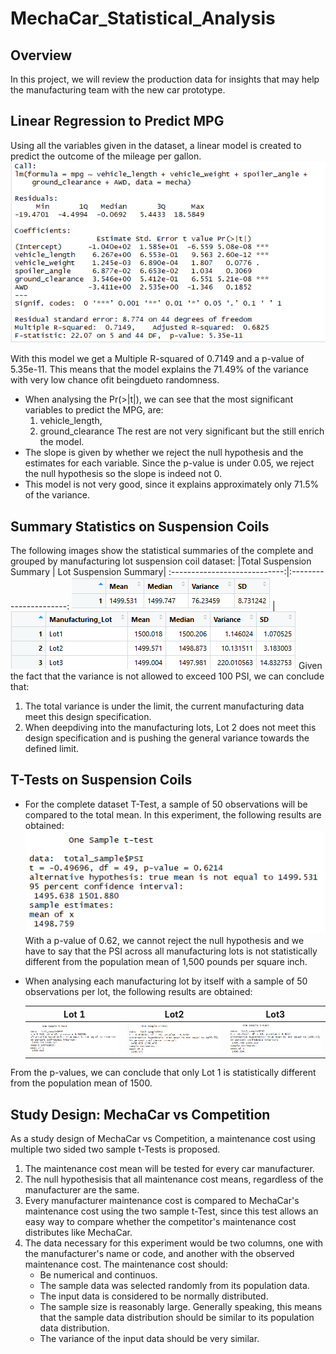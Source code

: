 # MechaCar_Statistical_Analysis

## Overview
In this project, we will review the production data for insights that may help the manufacturing team with the new car prototype.

## Linear Regression to Predict MPG
Using all the variables given in the dataset, a linear model is created to predict the outcome of the mileage per gallon.
![](images/lm_summary.png)

With this model we get a Multiple R-squared of 0.7149 and a p-value of 5.35e-11. This means that the model explains the 71.49% of the variance with very low chance ofit beingdueto randomness.

* When analysing the Pr(>|t|), we can see that the most significant variables to predict the MPG, are:
    1. vehicle_length, 
    2. ground_clearance
    The rest are not very significant but the still enrich the model.
* The slope is given by whether we reject the null hypothesis and the estimates for each variable. Since the p-value is under 0.05, we reject the null hypothesis so the slope is indeed not 0.
* This model is not very good, since it explains approximately only 71.5% of the variance.

## Summary Statistics on Suspension Coils
The following images show the statistical summaries of the complete and grouped by manufacturing lot suspension coil dataset:
|Total Suspension Summary | Lot Suspension Summary|
:----------------------------:|:----------------------:
![](images/total_summary.png) | ![](images/lot_summary.png)
Given the fact that the variance is not allowed to exceed 100 PSI, we can conclude that:
1. The total variance is under the limit, the current manufacturing data meet this design specification.
2. When deepdiving into the manufacturing lots, Lot 2 does not meet this design specification and is pushing the general variance towards the defined limit.

## T-Tests on Suspension Coils
* For the complete dataset T-Test, a sample of 50 observations will be compared to the total mean. In this experiment, the following results are obtained:
![](images/t_test_total.png)                                                                                                       
With a p-value of 0.62, we cannot reject the null hypothesis and we have to say that the PSI across all manufacturing lots is not statistically different from the population mean of 1,500 pounds per square inch.
* When analysing each manufacturing lot by itself with a sample of 50 observations per lot, the following results are obtained:

    |Lot 1                 |Lot2                   |Lot3                   |
    :---------------------:|:---------------------:|:----------------------:
    ![](images/t_test_lot1.png)|![](images/t_test_lot2.png)|![](images/t_test_lot3.png)
From the p-values, we can conclude that only Lot 1 is statistically different from the population mean of 1500.

## Study Design: MechaCar vs Competition
As a study design of MechaCar vs Competition, a maintenance cost using multiple two sided two sample t-Tests is proposed.
1. The maintenance cost mean will be tested for every car manufacturer.
2. The null hypothesisis that all maintenance cost means, regardless of the manufacturer are the same.
3. Every manufacturer maintenance cost is compared to MechaCar's maintenance cost using the two sample t-Test, since this test allows an easy way to compare whether the competitor's maintenance cost distributes like MechaCar.
4. The data necessary for this experiment would be two columns, one with the manufacturer's name or code, and another with the observed maintenance cost. The maintenance cost should: 
    * Be numerical and continuos.
    * The sample data was selected randomly from its population data.
    * The input data is considered to be normally distributed.
    * The sample size is reasonably large. Generally speaking, this means that the sample data distribution should be similar to its population data distribution.
    * The variance of the input data should be very similar.